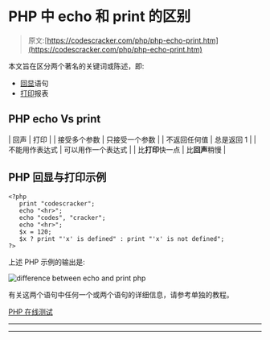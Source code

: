 # PHP 中 echo 和 print 的区别

> 原文:[https://codescracker.com/php/php-echo-print.htm](https://codescracker.com/php/php-echo-print.htm)

本文旨在区分两个著名的关键词或陈述，即:

*   [回显](/php/php-echo.htm)语句
*   [打印](/php/php-print.htm)报表

## PHP echo Vs print

| 回声 | 打印 |
| 接受多个参数 | 只接受一个参数 |
| 不返回任何值 | 总是返回 1 |
| 不能用作表达式 | 可以用作一个表达式 |
| 比**打印**快一点 | 比**回声**稍慢 |

## PHP 回显与打印示例

```
<?php
   print "codescracker";
   echo "<hr>";
   echo "codes", "cracker";
   echo "<hr>";
   $x = 120;
   $x ? print "'x' is defined" : print "'x' is not defined";
?>
```

上述 PHP 示例的输出是:

![difference between echo and print php](../Images/c7ec0b5febb79c0bd983c61e088ea661.png)

有关这两个语句中任何一个或两个语句的详细信息，请参考单独的教程。

[PHP 在线测试](/exam/showtest.php?subid=8)

* * *

* * *
